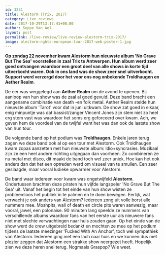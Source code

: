 ```yaml
---
id: 3231
title: Alestorm (Trix, 2017)
category: Live reviews
date: 2017-10-29T13:17:41+00:00
author: Seppe Van Ael
layout: post
permalink: /live-review/live-review-alestorm-trix-2017/
image: alestorm-ngbts-european-tour-2017-web-poster-1.jpg
---
```

**Op zondag 22 november kwam Alestorm hun nieuwste album 'No Grave But The Sea' voorstellen in zaal Trix te Antwerpen. Hun album werd zeer goed ontvangen waardoor een groot deel van alle shows in korte tijd uitverkocht waren. Ook in ons land was de show zeer snel uitverkocht. Support werd verzorgd door het voor ons nog onbekende Troldhaugen en Aether Realm**.

De eer was weggelegd aan **Aether Realm** om de avond te openen. Bij aanloop van hun show was de zaal al goed gevuld. Deze band bracht een aangename combinatie van death -en folk metal. Aether Realm stelde hun nieuwste album 'Tarot' voor dat in juni uitkwam. De show zat goed in elkaar, enig minpuntje was dat bassist/zanger Vincent Jones zijn stem niet zo heel erg stem vast was waardoor het soms erg geforceerd over kwam. Ach, we geven hem de voordeel van de twijfel want het was dan ook de laatste show van hun tour.

De volgende band op het podium was **Troldhaugen**. Enkele jaren terug zagen we deze band ook al op een tour met Alestorm. Ook Troldhaugen kwam zopas aanzetten met hun nieuwste album: Idio+syncrasies. Muzikaal zijn ze een heel andere richting uitgegaan dan voorheen. Zo combineren ze nu metal met disco, dit maakt de band toch wel zeer uniek. Hoe kan het ook anders dan dat het een optreden werd om visueel van te smullen. Een zeer geslaagde, maar vooral ludieke opwarmer voor Alestorm.

De band waar iedereen voor kwam was ongetwijfeld **Alestorm**. Ondertussen brachten deze piraten hun vijfde langspeler 'No Grave But The Sea' uit. Vanaf het begin tot het einde van hun show wisten ze probleemloos het publiek in te palmen en te doen bewegen. Eerlijk, wat verwacht je ook anders van Alestorm? Iedereen zong uit volle borst alle nummers mee. Moshpits, wall of death en circle pits waren aanwezig, maar vooral, jawel, een polonaise. 90 minuten lang speelde ze nummers van verschillende albums waardoor fans van het eerste uur als nieuwere fans niet met slechte verwachtingen naar huis zouden gaan. Op het einde van de show werd de crew uitgebreid bedankt en mochten ze mee op het podium tijdens de laatste meezinger 'Fucked With An Anchor', toch wel sympathiek van Alestorm. Iedereen ging met een lach naar huis en we kunnen dus met plezier zeggen dat Alestorm een strakke show neergezet heeft. Hopelijk zien we deze heren snel terug. Nogmaals Graspop? Wie weet.